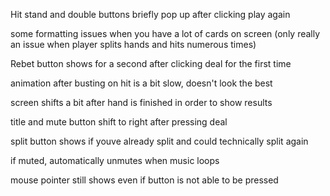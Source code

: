 Hit stand and double buttons briefly pop up after clicking play again

some formatting issues when you have a lot of cards on screen (only really an issue when player splits hands and hits numerous times)

Rebet button shows for a second after clicking deal for the first time

animation after busting on hit is a bit slow, doesn't look the best

screen shifts a bit after hand is finished in order to show results

title and mute button shift to right after pressing deal

split button shows if youve already split and could technically split again

if muted, automatically unmutes when music loops

mouse pointer still shows even if button is not able to be pressed